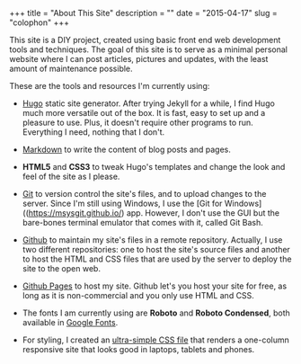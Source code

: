 +++
title = "About This Site"
description = ""
date = "2015-04-17"
slug = "colophon"
+++

This site is a DIY project, created using basic front end web development tools and techniques. The goal of this site is to serve as a minimal personal website where I can post articles, pictures and updates, with the least amount of maintenance possible.

These are the tools and resources I'm currently using:

* [Hugo](http://www.gohugo.io) static site generator. After trying Jekyll for a while, I find Hugo much more versatile out of the box. It is fast, easy to set up and a pleasure to use.  Plus, it doesn't require other programs to run. Everything I need, nothing that I don't. 

* [Markdown](http://daringfireball.net/projects/markdown/) to write the content of blog posts and pages.

* **HTML5** and **CSS3** to tweak Hugo's templates and change the look and feel of the site as I please.

* [Git](http://www.git-scm.com) to version control the site's files, and to upload changes to the server. Since I'm still using Windows, I use the [Git for Windows]((https://msysgit.github.io/) app. However, I don't use the GUI but the bare-bones terminal emulator that comes with it, called Git Bash.

* [Github](http://www.github.com) to maintain my site's files in a remote repository. Actually, I use two different repositories: one to host the site's source files and another to host the HTML and CSS files that are used by the server to deploy the site to the open web.

* [Github Pages](http://pages.github.com) to host my site. Github let's you host your site for free, as long as it is non-commercial and you only use HTML and CSS.

* The fonts I am currently using are **Roboto** and **Roboto Condensed**, both available in [Google Fonts](http://www.google.com/fonts/).

* For styling, I created an [ultra-simple CSS file](/css/basic.css) that renders a one-column responsive site that looks good in laptops, tablets and phones.

